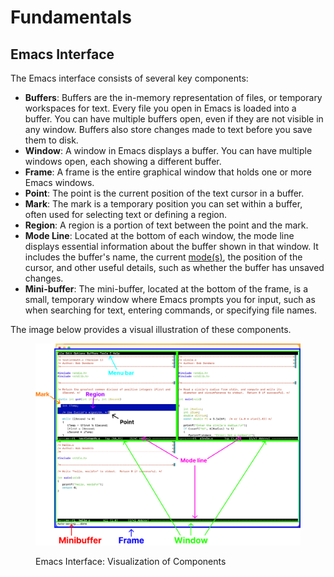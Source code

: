 # Fundamentals

## Emacs Interface

The Emacs interface consists of several key components:&#x20;

* **Buffers**: Buffers are the in-memory representation of files, or temporary workspaces for text. Every file you open in Emacs is loaded into a buffer. You can have multiple buffers open, even if they are not visible in any window. Buffers also store changes made to text before you save them to disk.
* **Window**: A window in Emacs displays a buffer. You can have multiple windows open, each showing a different buffer.
* **Frame**: A frame is the entire graphical window that holds one or more Emacs windows.
* **Point**: The point is the current position of the text cursor in a buffer.
* **Mark**: The mark is a temporary position you can set within a buffer, often used for selecting text or defining a region.
* **Region**: A region is a portion of text between the point and the mark.
* **Mode Line**: Located at the bottom of each window, the mode line displays essential information about the buffer shown in that window. It includes the buffer's name, the current [mode(s)](emacs-modes.md), the position of the cursor, and other useful details, such as whether the buffer has unsaved changes.
* **Mini-buffer**: The mini-buffer, located at the bottom of the frame, is a small, temporary window where Emacs prompts you for input, such as when searching for text, entering commands, or specifying file names.

The image below provides a visual illustration of these components.

<figure><img src="../../.gitbook/assets/image.png" alt=""><figcaption><p>Emacs Interface: Visualization of Components</p></figcaption></figure>
